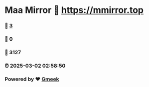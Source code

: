 # Maa Mirror :link: https://mmirror.top 
### :page_facing_up: [3](https://mmirror.top/tag.html) 
### :speech_balloon: 0 
### :hibiscus: 3127 
### :alarm_clock: 2025-03-02 02:58:50 
### Powered by :heart: [Gmeek](https://github.com/Meekdai/Gmeek)

